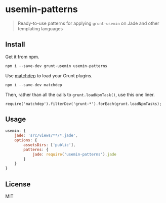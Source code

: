 # usemin-patterns

> Ready-to-use patterns for applying `grunt-usemin` on Jade and other templating languages

## Install

Get it from npm.

```js
npm i --save-dev grunt-usemin usemin-patterns
```

Use [matchdep](https://github.com/tkellen/node-matchdep) to load your Grunt plugins.

```js
npm i --save-dev matchdep
```

Then, rather than all the calls to `grunt.loadNpmTask()`, use this one liner.

```
require('matchdep').filterDev('grunt-*').forEach(grunt.loadNpmTasks);
```

## Usage

```js
usemin: {
    jade: 'src/views/**/*.jade',
    options: {
        assetsDirs: ['public'],
        patterns: {
            jade: require('usemin-patterns').jade
        }
    }
}
```

## License

MIT

